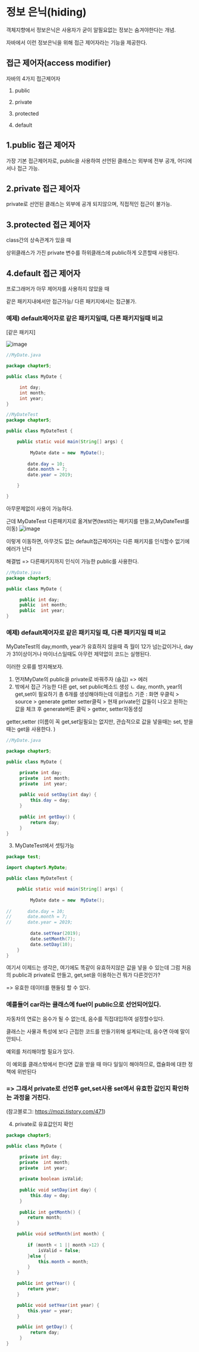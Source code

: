 # 정보 은닉(hiding)
객체지향에서 정보은닉은 사용자가 굳이 알필요없는 정보는 숨겨야한다는 개념.

자바에서 이런 정보은닉을 위해 접근 제어자라는 기능을 제공한다.


## 접근 제어자(access modifier)

자바의 4가지 접근제어자

1. public

2. private

3. protected

4. default

## 1.public 접근 제어자

가장 기본 접근제어자로, public을 사용하여 선언된 클래스는 외부에 전부 공개, 어디에서나 접근 가능.

## 2.private 접근 제어자
private로 선언된 클래스는 외부에 공개 되지않으며, 직접적인 접근이 불가능.

## 3.protected 접근 제어자
class간의 상속관계가 있을 때

상위클래스가 가진 private 변수를 하위클래스에 public하게 오픈할때 사용된다.

## 4.default 접근 제어자
프로그래머가 아무 제어자를 사용하지 않았을 때

같은 패키지내에서만 접근가능/ 다른 패키지에서는 접근불가.

### 예제) default제어자로 같은 패키지일때, 다른 패키지일때 비교

[같은 패키지]

![image](https://user-images.githubusercontent.com/85108615/185823262-f7be6efb-5cee-4474-8009-202871a4adc0.png)



```java
//MyDate.java

package chapter5;

public class MyDate {

	 int day;
	 int month;
	 int year;
}


```


```java
//MyDateTest
package chapter5;

public class MyDateTest {

	public static void main(String[] args) {
		
		 MyDate date = new  MyDate();
		
		date.day = 10;
		date.month = 7;
		date.year = 2019;

	}

}

```
아무문제없이 사용이 가능하다.

근데 MyDateTest 다른패키지로 옮겨보면(test라는 패키지를 만들고,MyDateTest를 이동)
![image](https://user-images.githubusercontent.com/85108615/185823650-2c9dd9c9-7bb3-4060-a084-8500f45f906d.png)

이렇게 이동하면, 아무것도 없는 default접근제어자는 다른 패키지를 인식할수 없기에 에러가 난다

해결법 => 다른패키지까지 인식이 가능한 public를 사용한다.

```java
//MyDate.java
package chapter5;

public class MyDate {

	 public int day;
	 public  int month;
	 public  int year;
}

```

### 예제) default제어자로 같은 패키지일 때, 다른 패키지일 때 비교
MyDateTest의 day,month, year가 유효하지 않을때 
즉 월이 12가 넘는값이거나, day가 31이상이거나 마이너스일때도 아무런 제약없이 코드는 실행된다.

이러한 오류를 방지해보자.

1. 먼저MyDate의 public을 private로 바꿔주자 (숨김) => 에러
2. 밖에서 접근 가능한 다른 get, set public메소드 생성
ㄴ day, month, year의 get,set이 필요하기 총 6개를 생성해야하는데 
이클립스 기준 : 화면 우클릭 > source > generate getter setter클릭 > 현재 private인 값들이 나오고 원하는 값을 체크 후 generate버튼 클릭 > getter, setter자동생성

getter,setter
(이름이 꼭 get,set일필요는 없지만, 관습적으로 값을 넣을때는 set, 받을때는 get을 사용한다. )

```java
//MyDate.java

package chapter5;

public class MyDate {

	 private int day;
	 private  int month;
	 private  int year;
	 
	 public void setDay(int day) {
	     this.day = day;
	 }
	 
	 public int getDay() {
		 return day;
	 }
}


```

3. MyDateTest에서 셋팅가능

```java
package test;

import chapter5.MyDate;

public class MyDateTest {

	public static void main(String[] args) {
		
		 MyDate date = new  MyDate();
		
//		date.day = 10;
//		date.month = 7;
//		date.year = 2019;
		 
		 date.setYear(2019);
		 date.setMonth(7);
		 date.setDay(10);
	}
}
```
여기서 이제드는 생각은, 여기에도 똑같이 유효하지않은 값을 넣을 수 있는데
그럼 처음의 public과 private로 만들고, get,set을 이용하는건 뭐가 다른것인가?

=> 유효한 데이터를 핸들링 할 수 있다.

### 예를들어 car라는 클래스에 fuel이 public으로 선언되어있다. 

자동차의 연료는 음수가 될 수 없는데, 음수를 직접대입하여 설정할수있다.

클래스는 사물과 특성에 보다 근접한 코드를 만들기위해 설계되는데, 음수면 아예 말이안되니.

예외를 처리해야할 필요가 있다.

이 예외를 클래스밖에서 한다면 값을 받을 때 마다 일일이 해야하므로, 캡슐화에 대한 정책에 위반된다 

### => 그래서 private로 선언후 get,set사용 set에서 유효한 값인지 확인하는 과정을 거친다.

(참고블로그: https://mozi.tistory.com/471)

4. private로 유효값인지 확인
```java
package chapter5;

public class MyDate {

	 private int day;
	 private  int month;
	 private  int year;
	 
	 private boolean isValid;
	 
	 public void setDay(int day) {
	     this.day = day;
	 }
	 
	 public int getMonth() {
		return month;
	}

	public void setMonth(int month) {
		
		if (month < 1 || month >12) {
			isValid = false;
		}else {
			this.month = month;
		}
	}

	public int getYear() {
		return year;
	}

	public void setYear(int year) {
		this.year = year;
	}

	public int getDay() {
		 return day;
	 }
}


```
   

